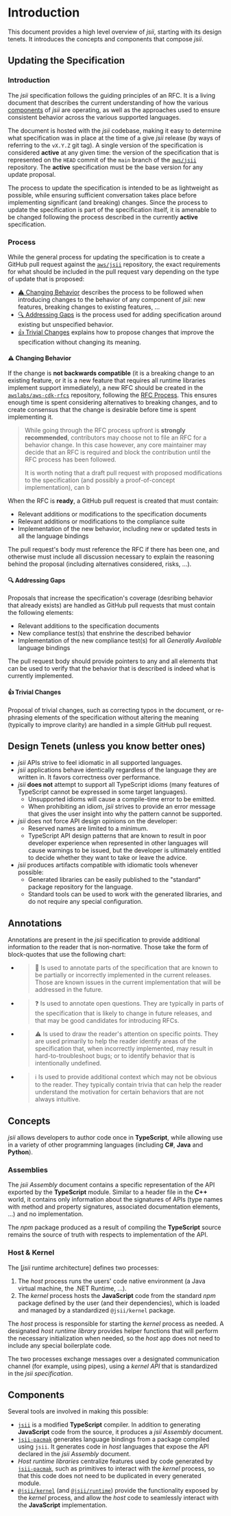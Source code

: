# Introduction

This document provides a high level overview of _jsii_, starting with its design tenets. It introduces the concepts and
components that compose _jsii_.

## Updating the Specification

### Introduction

The _jsii_ specification follows the guiding principles of an RFC. It is a living document that describes the current
understanding of how the various [components](#components) of _jsii_ are operating, as well as the approaches used to
ensure consistent behavior across the various supported languages.

The document is hosted with the _jsii_ codebase, making it easy to determine what specification was in place at the time
of a give _jsii_ release (by ways of referring to the `vX.Y.Z` git tag). A single version of the specification is
considered **active** at any given time: the version of the specification that is represented on the `HEAD` commit of
the `main` branch of the [`aws/jsii`] repository. The **active** specification must be the base version for any update
proposal.

[`aws/jsii`]: https://github.com/aws/jsii

The process to update the specification is intended to be as lightweight as possible, while ensuring sufficient
conversation takes place before implementing significant (and breaking) changes. Since the process to update the
specification is part of the specification itself, it is amenable to be changed following the process described in the
currently **active** specification.

### Process

While the general process for updating the specification is to create a GitHub pull request against the [`aws/jsii`]
repository, the exact requirements for what should be included in the pull request vary depending on the type of update
that is proposed:

- [:warning: Changing Behavior](#new-behavior) describes the process to be followed when introducing changes to the
  behavior of any component of _jsii_: new features, breaking changes to existing features, ...
- [:mag: Addressing Gaps](#addressing-gaps) is the process used for adding specification around existing but unspecified
  behavior.
- [:thumbsup: Trivial Changes](#trivial) explains how to propose changes that improve the specification without changing
  its meaning.

#### <a id="new-behavior"/> :warning: Changing Behavior

If the change is **not backwards compatible** (it is a breaking change to an existing feature, or it is a new feature
that requires all runtime libraries implement support immediately), a new RFC should be created in the
[`awslabs/aws-cdk-rfcs`] repository, following the [RFC Process]. This ensures enough time is spent considering
alternatives to breaking changes, and to create consensus that the change is desirable before time is spent implementing
it.

[`awslabs/aws-cdk-rfcs`]: https://github.com/awslabs/aws-cdk-rfcs
[rfc process]: https://github.com/aws/aws-cdk-rfcs#what-the-process-is

> While going through the RFC process upfront is **strongly recommended**, contributors may choose not to file an RFC
> for a behavior change. In this case however, any core maintainer may decide that an RFC is required and block the
> contribution until the RFC process has been followed.
>
> It is worth noting that a draft pull request with proposed modifications to the specification (and possibly a
> proof-of-concept implementation), can b

When the RFC is **ready**, a GitHub pull request is created that must contain:

- Relevant additions or modifications to the specification documents
- Relevant additions or modifications to the compliance suite
- Implementation of the new behavior, including new or updated tests in all the language bindings

The pull request's body must reference the RFC if there has been one, and otherwise must include all discussion
necessary to explain the reasoning behind the proposal (including alternatives considered, risks, ...).

#### <a id="addressing-gaps"/> :mag: Addressing Gaps

Proposals that increase the specification's coverage (desribing behavior that already exists) are handled as GitHub pull
requests that must contain the following elements:

- Relevant additions to the specification documents
- New compliance test(s) that enshrine the described behavior
- Implementation of the new compliance test(s) for all _Generally Available_ language bindings

The pull request body should provide pointers to any and all elements that can be used to verify that the behavior that
is described is indeed what is currently implemented.

#### <a id="trivial"/> :thumbsup: Trivial Changes

Proposal of trivial changes, such as correcting typos in the document, or re-phrasing elements of the specification
without altering the meaning (typically to improve clarity) are handled in a simple GitHub pull request.

## Design Tenets (unless you know better ones)

- _jsii_ APIs strive to feel idiomatic in all supported languages.
- _jsii_ applications behave identically regardless of the language they are written in. It favors correctness over
  performance.
- _jsii_ **does not** attempt to support all TypeScript idioms (many features of TypeScript cannot be expressed in some
  target languages).
  - Unsupported idioms will cause a compile-time error to be emitted.
  - When prohibiting an idiom, _jsii_ strives to provide an error message that gives the user insight into why the
    pattern cannot be supported.
- _jsii_ does not force API design opinions on the developer:
  - Reserved names are limited to a minimum.
  - TypeScript API design patterns that are known to result in poor developer experience when represented in other
    languages will cause warnings to be issued, but the developer is ultimately entitled to decide whether they want to
    take or leave the advice.
- _jsii_ produces artifacts compatible with idiomatic tools whenever possible:
  - Generated libraries can be easily published to the "standard" package repository for the language.
  - Standard tools can be used to work with the generated libraries, and do not require any special configuration.

## Annotations

Annotations are present in the _jsii_ specification to provide additional information to the reader that is
non-normative. Those take the form of block-quotes that use the following chart:

- > :construction: Is used to annotate parts of the specification that are known to be partially or incorrectly
  > implemented in the current releases. Those are known issues in the current implementation that will be addressed in
  > the future.

- > :question: Is used to annotate open questions. They are typically in parts of the specification that is likely to
  > change in future releases, and that may be good candidates for introducing RFCs.

- > :warning: Is used to draw the reader's attention on specific points. They are used primarily to help the reader
  > identify areas of the specification that, when incorrectly implemented, may result in hard-to-troubleshoot bugs; or
  > to identify behavior that is intentionally undefined.

- > :information_source: Is used to provide additional context which may not be obvious to the reader. They typically
  > contain trivia that can help the reader understand the motivation for certain behaviors that are not always
  > intuitive.

## Concepts

_jsii_ allows developers to author code once in **TypeScript**, while allowing use in a variety of other programming
languages (including **C#**, **Java** and **Python**).

### Assemblies

The _jsii Assembly_ document contains a specific representation of the API exported by the **TypeScript** module.
Similar to a header file in the **C++** world, it contains only information about the signatures of APIs (type names
with method and property signatures, associated documentation elements, ...) and no implementation.

The _npm_ package produced as a result of compiling the **TypeScript** source remains the source of truth with respects
to implementation of the API.

### Host & Kernel

The [_jsii_ runtime architecture] defines two processes:

1. The _host_ process runs the users' code native environment (a Java virtual machine, the .NET Runtime, ...).
2. The _kernel_ process hosts the **JavaScript** code from the standard _npm_ package defined by the user (and their
   dependencies), which is loaded and managed by a standardized `@jsii/kernel` package.

The _host_ process is responsible for starting the _kernel_ process as needed. A designated _host runtime library_
provides helper functions that will perform the necessary initialization when needed, so the _host_ app does not need to
include any special boilerplate code.

The two processes exchange messages over a designated communication channel (for example, using pipes), using a _kernel
API_ that is standardized in the _jsii specification_.

[*jsii* runtime architecture]: ../runtime-architecture.md

## Components

Several tools are involved in making this possible:

- [`jsii`] is a modified **TypeScript** compiler. In addition to generating **JavaScript** code from the source, it
  produces a _jsii Assembly_ document.
- [`jsii-pacmak`] generates language bindings from a package compiled using `jsii`. It generates code in _host_
  languages that expose the API declared in the _jsii Assembly_ document.
- _Host runtime libraries_ centralize features used by code generated by [`jsii-pacmak`], such as primitives to interact
  with the _kernel_ process, so that this code does not need to be duplicated in every generated module.
- [`@jsii/kernel`] (and [`@jsii/runtime`]) provide the functionality exposed by the _kernel_ process, and allow the
  _host_ code to seamlessly interact with the **JavaScript** implementation.

[`jsii`]: https://github.com/aws/jsii/tree/main/packages/jsii
[`jsii-pacmak`]: https://github.com/aws/jsii/tree/main/packages/jsii-pacmak
[`@jsii/kernel`]: https://github.com/aws/jsii/tree/main/packages/@jsii/kernel
[`@jsii/runtime`]: https://github.com/aws/jsii/tree/main/packages/@jsii/runtime

